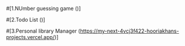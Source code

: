 #[1.NUmber guessing game ()]

#[2.Todo List ()]

#[3.Personal library Manager (https://my-next-4vcj3f422-hooriakhans-projects.vercel.app/)]
